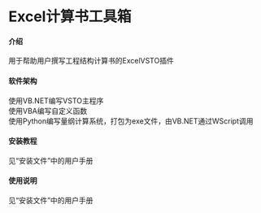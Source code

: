# Excel计算书工具箱

#### 介绍
用于帮助用户撰写工程结构计算书的ExcelVSTO插件

#### 软件架构
使用VB.NET编写VSTO主程序  
使用VBA编写自定义函数  
使用Python编写量纲计算系统，打包为exe文件，由VB.NET通过WScript调用  


#### 安装教程

见“安装文件”中的用户手册

#### 使用说明

见“安装文件”中的用户手册

